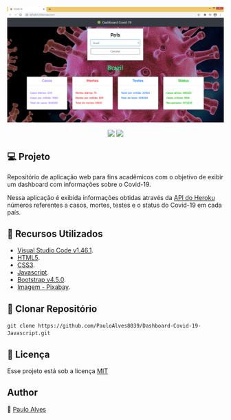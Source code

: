 ![Screenshot](https://github.com/PauloAlves8039/Dashboard-Covid-19-Javascript/blob/master/assets/img/screenshot.png)

<p align="center">
<a href="https://getbootstrap.com/docs/4.5/getting-started/introduction/"><img src="https://img.shields.io/badge/bootstrap-v4.5.0-blueviolet"></a>
<a href="https://developer.mozilla.org/pt-BR/docs/Web/JavaScript"><img src="https://img.shields.io/badge/javascript-MDN-blue"></a>
</p>

## :computer: Projeto
Repositório de aplicação web para fins acadêmicos com o objetivo de exibir um dashboard com informações sobre o Covid-19.

Nessa aplicação é exibida informações obtidas através da [API do Heroku](http://coronavirus-19-api.herokuapp.com/countries)
números referentes a casos, mortes, testes e o status do Covid-19 em cada país.  

## :wrench: Recursos Utilizados
- [Visual Studio Code v1.46.1](https://code.visualstudio.com/).
- [HTML5](https://www.w3schools.com/html/).
- [CSS3](https://www.w3schools.com/css/).
- [Javascript](https://developer.mozilla.org/pt-BR/docs/Web/JavaScript).
- [Bootstrap v4.5.0](https://getbootstrap.com/docs/4.5/getting-started/introduction/).
- [Imagem - Pixabay](https://pixabay.com/pt/).

## :floppy_disk: Clonar Repositório

```git clone https://github.com/PauloAlves8039/Dashboard-Covid-19-Javascript.git```

## :pencil: Licença
Esse projeto está sob a licença [MIT](https://github.com/PauloAlves8039/Dashboard-Covid-19-Javascript/blob/master/LICENSE.md)

## Author
:boy: [Paulo Alves](https://github.com/PauloAlves8039)
